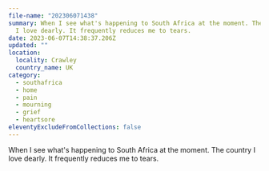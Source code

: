 ```yaml
---
file-name: "202306071438"
summary: W﻿hen I see what's happening to South Africa at the moment. The country
  I love dearly. It frequently reduces me to tears.
date: 2023-06-07T14:38:37.206Z
updated: ""
location:
  locality: Crawley
  country_name: UK
category:
  - southafrica
  - home
  - pain
  - mourning
  - grief
  - heartsore
eleventyExcludeFromCollections: false
---
```

W﻿hen I see what's happening to South Africa at the moment. The country I love dearly. It frequently reduces me to tears.